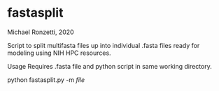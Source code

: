 # fastasplit
Michael Ronzetti, 2020

Script to split multifasta files up into individual .fasta files ready for modeling using NIH HPC resources.

Usage
Requires .fasta file and python script in same working directory.

python fastasplit.py -m *file*
